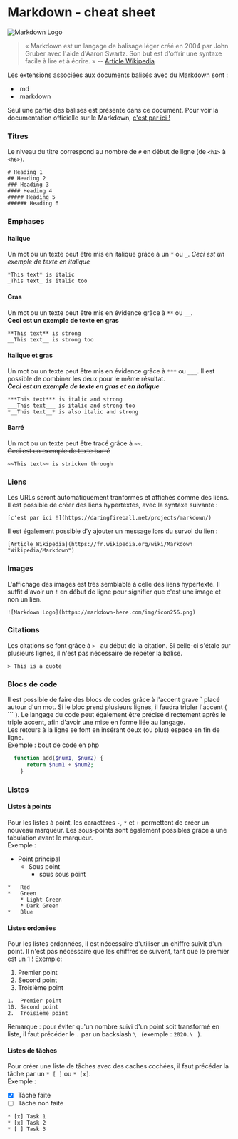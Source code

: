 # Markdown - cheat sheet
![Markdown Logo](https://grafxflow.co.uk/storage/app/uploads/public/5ad/e5b/d9b/thumb_891_266_0_0_0_auto.png)
> « Markdown est un langage de balisage léger créé en 2004 par John Gruber avec l'aide d'Aaron Swartz. Son but est d'offrir une syntaxe facile à lire et à écrire. »
 -- [Article Wikipedia](https://fr.wikipedia.org/wiki/Markdown "Wikipedia/Markdown")

Les extensions associées aux documents balisés avec du Markdown sont :
- .md
- .markdown

Seul une partie des balises est présente dans ce document. Pour voir la documentation officielle sur le Markdown, [c'est par ici !](https://daringfireball.net/projects/markdown/)
### Titres
Le niveau du titre correspond au nombre de `#` en début de ligne (de `<h1>` à `<h6>`).
```
# Heading 1
## Heading 2
### Heading 3
#### Heading 4
##### Heading 5
###### Heading 6
```
### Emphases
#### Italique
Un mot ou un texte peut être mis en italique grâce à un `*` ou `_`.
*Ceci est un exemple de texte en italique*
```
*This text* is italic
_This text_ is italic too
```
#### Gras
Un mot ou un texte peut être mis en évidence grâce à  `**` ou `__`.   
**Ceci est un exemple de texte en gras**
```
**This text** is strong
__This text__ is strong too
```
#### Italique et gras
Un mot ou un texte peut être mis en évidence grâce à `***` ou `___`. Il est possible de combiner les deux pour le même résultat.   
___Ceci est un exemple de texte en gras et en italique___
```
***This text*** is italic and strong
___This text___ is italic and strong too
*__This text__* is also italic and strong
```
#### Barré
Un mot ou un texte peut être tracé grâce à `~~`.   
~~Ceci est un exemple de texte barré~~
```
~~This text~~ is stricken through 
```
### Liens
Les URLs seront automatiquement tranformés et affichés comme des liens.
Il est possible de créer des liens hypertextes, avec la syntaxe suivante :
````
[c'est par ici !](https://daringfireball.net/projects/markdown/)
````
Il est également possible d'y ajouter un message lors du survol du lien :
````
[Article Wikipedia](https://fr.wikipedia.org/wiki/Markdown "Wikipedia/Markdown")
````
### Images
L'affichage des images est très semblable à celle des liens hypertexte. Il suffit d'avoir un `!` en début de ligne pour signifier que c'est une image et non un lien.
```
![Markdown Logo](https://markdown-here.com/img/icon256.png)
```
### Citations
Les citations se font grâce à `> ` au début de la citation. Si celle-ci s'étale sur plusieurs lignes, il n'est pas nécessaire de répéter la balise.
```
> This is a quote
```
### Blocs de code
Il est possible de faire des blocs de codes grâce à l'accent grave ` placé autour d'un mot. Si le bloc prend plusieurs lignes, il faudra tripler l'accent ( ``` ).
Le langage du code peut également être précisé directement après le triple accent, afin d'avoir une mise en forme liée au langage.   
Les retours à la ligne se font en insérant deux (ou plus) espace en fin de ligne.   
Exemple : bout de code en php 
```php
  function add($num1, $num2) {
      return $num1 + $num2;
    }
```
### Listes
#### Listes à points
Pour les listes à point, les caractères `-`, `*` et `+` permettent de créer un nouveau marqueur. Les sous-points sont également possibles grâce à une tabulation avant le marqueur.   
Exemple :
*   Point principal
    * Sous point
        * sous sous point
```
*   Red
*   Green
    * Light Green
    * Dark Green
*   Blue
```
#### Listes ordonées
Pour les listes ordonnées, il est nécessaire d'utiliser un chiffre suivit d'un point. Il n'est pas nécessaire que les chiffres se suivent, tant que le premier est un 1 !
Exemple:
1.  Premier point
10. Second point
2.  Troisième point
```
1.  Premier point
10. Second point
2.  Troisième point
```
Remarque : pour éviter qu'un nombre suivi d'un point soit transformé en liste, il faut précéder le `.` par un backslash `\ ` (exemple : `2020.\ ` ).
#### Listes de tâches
Pour créer une liste de tâches avec des caches cochées, il faut précéder la tâche par un `* [ ]` ou `* [x]`.   
Exemple :
* [x] Tâche faite
* [ ] Tâche non faite
```
* [x] Task 1
* [x] Task 2
* [ ] Task 3
```
